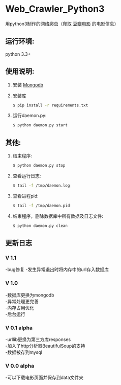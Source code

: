 # Web_Crawler_Python3
用python3制作的网络爬虫（爬取 [豆瓣电影](https://movie.douban.com/) 的电影信息）

## 运行环境:

python 3.3+

## 使用说明:

1. 安装 [Mongodb](https://docs.mongodb.com/manual/installation/)

2. 安装库

    ```bash
    $ pip install -r requirements.txt
    ```

3. 运行daemon.py:

    ```bash
    $ python daemon.py start
    ```

## 其他:

1. 结束程序:

    ```bash
    $ python daemon.py stop
    ```

2. 查看运行日志:

    ```bash
    $ tail -f /tmp/daemon.log
    ```

3. 查看进程pid:

    ```bash
    $ tail -f /tmp/daemon.pid
    ```
    
4. 结束程序，删除数据库中所有数据及日志文件:

    ```bash
    $ python daemon.py clean
    ```

## 更新日志

### V 1.1
-bug修复
-发生异常退出时将内存中的url存入数据库

### V 1.0
-数据库更换为mongodb  
-异常处理更完善  
-内存占用优化    
-后台运行

### V 0.1 alpha
-urllib更换为第三方库responses  
-加入了http分析器BeautifulSoup的支持  
-数据被存到mysql  

### V 0.0 alpha
-可以下载电影页面并保存到data文件夹  